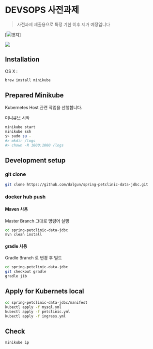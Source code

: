 # DEVSOPS 사전과제
> 사전과제 제출용으로  특정 기한 이후 제거 예정입니다

[![뱃지]("https://img.shields.io/badge/TEST-%ED%95%A9%EA%B2%A9%EA%B8%B0%EC%9B%90-red?logo=github")]


![](header.png)

## Installation

OS X :

```sh
brew install minikube
```


## Prepared Minikube

Kubernetes Host 관련 작업을 선행합니다.

미니큐브 시작

```sh
minikube start
minikube ssh
$> sudo su -
#> mkdir /logs
#> chown -R 1000:1000 /logs
```


## Development setup

### git clone


```sh
git clone https://github.com/dalgun/spring-petclinic-data-jdbc.git
```

### docker hub push
#### Maven 사용 

Master Branch 그대로 명령어 실행

```sh
cd spring-petclinic-data-jdbc
mvn clean install
```

#### gradle 사용

Gradle Branch 로 변경 후 빌드

```sh
cd spring-petclinic-data-jdbc
git checkout gradle
gradle jib
```

## Apply for Kubernets local
```sh
cd spring-petclinic-data-jdbc/manifest
kubectl apply -f mysql.yml
kubectl apply -f petclinic.yml
kubectl apply -f ingress.yml
```

## Check
```sh
minikube ip
```

